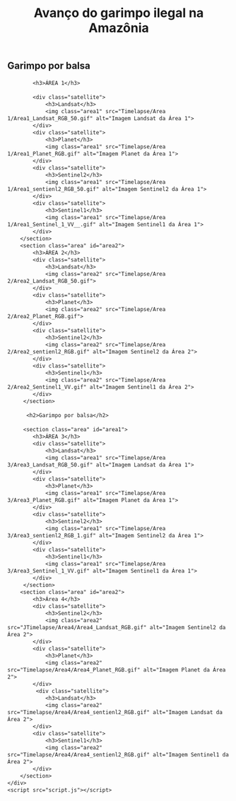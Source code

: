 
<html lang="pt-br">
<head>
    <meta charset="UTF-8">
    <title>JIC 2023</title>
    <link rel="stylesheet" href="style.css">
</head>
<body>
    <div class="container">
        <header>
            <h1>Avanço do garimpo ilegal na Amazônia</h1>
        </header>
        <section class="area" id="area1">
            <h2>Garimpo por balsa</h2>
            
            <h3>ÁREA 1</h3>
              
            <div class="satellite">
                <h3>Landsat</h3>
                <img class="area1" src="Timelapse/Area 1/Area1_Landsat_RGB_50.gif" alt="Imagem Landsat da Área 1">
            </div>
            <div class="satellite">
                <h3>Planet</h3>
                <img class="area1" src="Timelapse/Area 1/Area1_Planet_RGB.gif" alt="Imagem Planet da Área 1">
            </div>
            <div class="satellite">
                <h3>Sentinel2</h3>
                <img class="area1" src="Timelapse/Area 1/Area1_sentienl2_RGB_50.gif" alt="Imagem Sentinel2 da Área 1">
            </div>
            <div class="satellite">
                <h3>Sentinel1</h3>
                <img class="area1" src="Timelapse/Area 1/Area1_Sentinel_1_VV__.gif" alt="Imagem Sentinel1 da Área 1">
            </div>
        </section>
        <section class="area" id="area2">
            <h3>ÁREA 2</h3>
            <div class="satellite">
                <h3>Landsat</h3>
                <img class="area2" src="Timelapse/Area 2/Area2_Landsat_RGB_50.gif">
            </div>
            <div class="satellite">
                <h3>Planet</h3>
                <img class="area2" src="Timelapse/Area 2/Area2_Planet_RGB.gif">
            </div>
            <div class="satellite">
                <h3>Sentinel2</h3>
                <img class="area2" src="Timelapse/Area 2/Area2_sentienl2_RGB.gif" alt="Imagem Sentinel2 da Área 2">
            </div>
            <div class="satellite">
                <h3>Sentinel1</h3>
                <img class="area2" src="Timelapse/Area 2/Area2_Sentinel1_VV.gif" alt="Imagem Sentinel1 da Área 2">
            </div>
         </section>
         
          <h2>Garimpo por balsa</h2>
         
         <section class="area" id="area1">
            <h3>ÁREA 3</h3>
            <div class="satellite">
                <h3>Landsat</h3>
                <img class="area1" src="Timelapse/Area 3/Area3_Landsat_RGB_50.gif" alt="Imagem Landsat da Área 1">
            </div>
            <div class="satellite">
                <h3>Planet</h3>
                <img class="area1" src="Timelapse/Area 3/Area3_Planet_RGB.gif" alt="Imagem Planet da Área 1">
            </div>
            <div class="satellite">
                <h3>Sentinel2</h3>
                <img class="area1" src="Timelapse/Area 3/Area3_sentienl2_RGB_1.gif" alt="Imagem Sentinel2 da Área 1">
            </div>            
            <div class="satellite">
                <h3>Sentinel1</h3>
                <img class="area1" src="Timelapse/Area 3/Area3_Sentinel_1_VV.gif" alt="Imagem Sentinel1 da Área 1">
            </div>
         </section>
        <section class="area" id="area2">
            <h3>Área 4</h3>
            <div class="satellite">
                <h3>Sentinel2</h3>
                <img class="area2" src="JTimelapse/Area4/Area4_Landsat_RGB.gif" alt="Imagem Sentinel2 da Área 2">
            </div>
            <div class="satellite">
                <h3>Planet</h3>
                <img class="area2" src="Timelapse/Area4/Area4_Planet_RGB.gif" alt="Imagem Planet da Área 2">
            </div>
             <div class="satellite">
                <h3>Landsat</h3>
                <img class="area2" src="Timelapse/Area4/Area4_sentienl2_RGB.gif" alt="Imagem Landsat da Área 2">
            </div>
            <div class="satellite">
                <h3>Sentinel1</h3>
                <img class="area2" src="Timelapse/Area4/Area4_sentienl2_RGB.gif" alt="Imagem Sentinel1 da Área 2">
            </div>
        </section>
    </div>
    <script src="script.js"></script>
</body>
</html>


